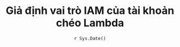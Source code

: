 ---
title : "Giả định vai trò IAM của tài khoản chéo Lambda"
date :  "`r Sys.Date()`" 
weight : 6 
chapter : false
pre : " <b> 3.6. </b> "
---